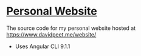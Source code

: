 
# [Personal Website](https://www.davidpeet.me/website/)

The source code for my personal website hosted at https://www.davidpeet.me/website/
- Uses Angular CLI 9.1.1
